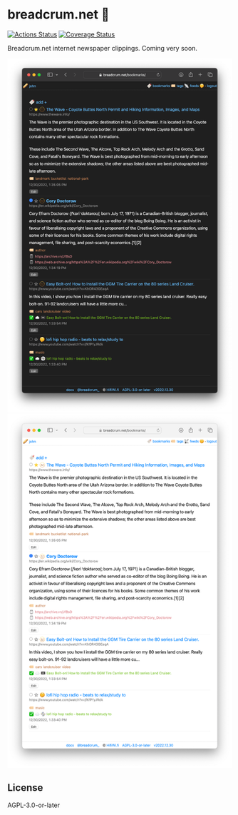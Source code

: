 # breadcrum.net 🥖
[![Actions Status](https://github.com/hifiwi-fi/api.breadcrum.net/workflows/tests/badge.svg)](https://github.com/hifiwi-fi/api.breadcrum.net/actions)
[![Coverage Status](https://coveralls.io/repos/github/hifiwi-fi/breadcrum.net/badge.svg?branch=master)](https://coveralls.io/github/hifiwi-fi/breadcrum.net?branch=master)

Breadcrum.net internet newspaper clippings. Coming very soon.

![](./web/static/screenshots/bookmark-window-dark.png#gh-dark-mode-only)
![](./web/static/screenshots/bookmark-window-light.png#gh-light-mode-only)

## License

AGPL-3.0-or-later
